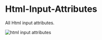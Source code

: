 # Html-Input-Attributes
All Html input attributes.

![html input attributes](https://github.com/user-attachments/assets/22db61cf-8039-4008-b8d4-a717b0c2c635)
